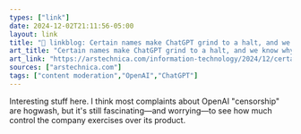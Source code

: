 ```yaml
---
types: ["link"]
date: 2024-12-02T21:11:56-05:00
layout: link
title: "🔗 linkblog: Certain names make ChatGPT grind to a halt, and we know why'"
art_title: "Certain names make ChatGPT grind to a halt, and we know why"
art_link: "https://arstechnica.com/information-technology/2024/12/certain-names-make-chatgpt-grind-to-a-halt-and-we-know-why/"
sources: ["arstechnica.com"]
tags: ["content moderation","OpenAI","ChatGPT"]
---
```

Interesting stuff here. I think most complaints about OpenAI "censorship" are hogwash, but it's still fascinating—and worrying—to see how much control the company exercises over its product.
